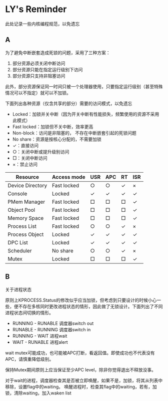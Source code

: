 # LY's Reminder

此处记录一些内核编程规范，以免遗忘

## A

为了避免中断嵌套造成死锁的问题，采用了三种方案：

1. 部分资源必须关闭中断访问
2. 部分资源只能在指定运行级别下访问
3. 部分资源只支持非阻塞访问

此外，部分资源保证同一时间只被一个处理器使用，只要指定运行级别（甚至特殊情况可以不指定）就可以不加锁。

下面列出各种资源（仅含共享的部分）需要的访问模式，以免遗忘

* Locked：加锁并关中断（因为开关中断有性能损失，频繁使用的资源不采用此模式）
* Fast locked：加锁但不关中断，效率更高
* Non-block：访问是非阻塞的， 不存在中断嵌套引起的死锁问题
* No share：资源是按核心分配的，不需要加锁
* ✓：直接访问
* ○：关闭中断或提升级别访问
* □：关闭中断访问
* ×：禁止访问

| Resource         | Access mode | USR  | APC  | RT   | ISR  |
| ---------------- | ----------- | ---- | ---- | ---- | ---- |
| Device Directory | Fast locked | ○    | ○    | ✓    | ×    |
| Console          | Locked      | ✓    | ✓    | ✓    | ✓    |
| PMem Manager     | Fast locked | □    | □    | □    | ✓    |
| Object Pool      | Fast locked | □    | □    | □    | ✓    |
| Memory Space     | Fast locked | □    | □    | □    | ✓    |
| Process List     | Fast locked | ○    | ○    | ✓ | ×    |
| Process Object   | Locked      | ✓    | ✓   | ✓    | ✓    |
| DPC List         | Locked      | ✓    | ✓   | ✓    | ✓    |
| Scheduler        | No share    | ○    | ○    | ✓    | ×    |
| Mutex            | Locked      | □    | □    | □    | ✓    | 

## B

关于进程状态

原则上KPROCESS.Status的修改似乎应当加锁，但考虑到只要设计的时候小心一些，便不存在多核同时更改进程状态的情形，因此做了无锁设计。下面列出了不同进程状态间切换的情形。

* RUNNING - RUNABLE 调度器switch out
* RUNABLE - RUNNING 调度器switch in
* RUNNING - WAIT 进程wait
* WAIT - RUNABLE 进程alert

wait mutex可能成功，也可能被APC打断，看返回值。即使成功也不代表没有APC，请慎重降低级别。

保持Mutex期间原则上应当保证至少APC level，除非你觉得退出不释放没事。

对于wait的进程，调度器检查其是否被立即唤醒，如果不是，加锁，将其从列表中移除，设置flag中的waiting。
唤醒进程时，检查其flag中的waiting，若有，加锁，清除waiting，加入waken list
